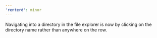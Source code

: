 ```yaml
---
'renterd': minor
---
```


Navigating into a directory in the file explorer is now by clicking on the directory name rather than anywhere on the row.
